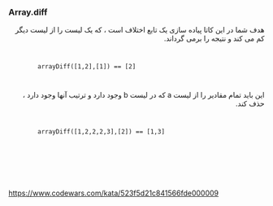 <h3>Array.diff</h3>
<div dir="rtl">
هدف شما در این کاتا پیاده سازی یک تابع اختلاف است ، که یک لیست را از لیست دیگر کم می کند و نتیجه را برمی گرداند.
<br>
<code dir="ltr">
    <pre>
        arrayDiff([1,2],[1]) == [2]
    </pre>
</code>
این باید تمام مقادیر را از لیست a که در لیست b وجود دارد و ترتیب آنها وجود دارد ، حذف کند.


</div>
<code>
    <pre>
        arrayDiff([1,2,2,2,3],[2]) == [1,3]
    </pre>
</code>
<br>
<br>
<br>

https://www.codewars.com/kata/523f5d21c841566fde000009

